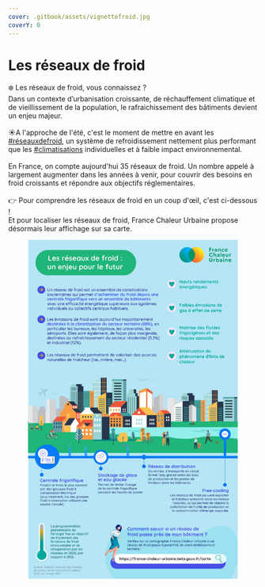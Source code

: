 ```yaml
---
cover: .gitbook/assets/vignettefroid.jpg
coverY: 0
---
```


# Les réseaux de froid

❄️ Les réseaux de froid, vous connaissez ?\
Dans un contexte d’urbanisation croissante, de réchauffement climatique et de vieillissement de la population, le rafraichissement des bâtiments devient un enjeu majeur.\
\
☀️A l'approche de l'été, c'est le moment de mettre en avant les [#réseauxdefroid](https://www.linkedin.com/feed/hashtag/?keywords=r%C3%A9seauxdefroid\&highlightedUpdateUrns=urn%3Ali%3Aactivity%3A7071392707646042113), un système de refroidissement nettement plus performant que les [#climatisations](https://www.linkedin.com/feed/hashtag/?keywords=climatisations\&highlightedUpdateUrns=urn%3Ali%3Aactivity%3A7071392707646042113) individuelles et à faible impact environnemental.\
\
En France, on compte aujourd'hui 35 réseaux de froid. Un nombre appelé à largement augmenter dans les années à venir, pour couvrir des besoins en froid croissants et répondre aux objectifs réglementaires.\
\
👉 Pour comprendre les réseaux de froid en un coup d'œil, c'est ci-dessous !\
Et pour localiser les réseaux de froid, France Chaleur Urbaine propose désormais leur affichage sur sa carte.

<figure><img src=".gitbook/assets/froid.jpg" alt=""><figcaption></figcaption></figure>
